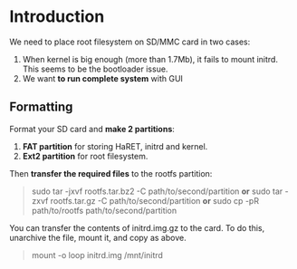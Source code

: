 # Introduction #
We need to place root filesystem on SD/MMC card in two cases:

  1. When kernel is big enough (more than 1.7Mb), it fails to mount initrd. This seems to be the bootloader issue.
  1. We want **to run complete system** with GUI

## Formatting ##
Format your SD card and **make 2 partitions**:

  1. **FAT partition** for storing HaRET, initrd and kernel.
  1. **Ext2 partition** for root filesystem.

Then **transfer the required files** to the rootfs partition:

> sudo tar -jxvf rootfs.tar.bz2 -C path/to/second/partition
**or**
> sudo tar -zxvf rootfs.tar.gz -C path/to/second/partition
**or**
> sudo cp -pR path/to/rootfs path/to/second/partition


You can transfer the contents of initrd.img.gz to the card. To do this, unarchive the file, mount it, and copy as above.

> mount -o loop initrd.img /mnt/initrd